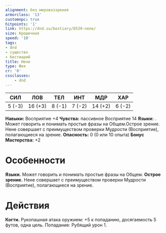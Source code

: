```yaml
---
alignment: без мировоззрения
armorclass: '13'
customnpc: true
hitpoints: '1'
link: https://dnd.su/bestiary/8539-nene/
size: Крошечная
speed: '10'
tags:
- dnd
- существо
- бестиарий
title: Нене
type: Фея
cr: '0'
cssclasses:
    - dnd
---
```



| СИЛ | ЛОВ | ТЕЛ | ИНТ | МДР | ХАР |
|---|---|---|---|---|---|
| 5 (-3) | 16 (+3) | 8 (-1) | 7 (-2) | 14 (+2) | 6 (-2) |
**Навыки:** Восприятие +4
**Чувства:** пассивное Восприятие 14
**Языки:** . Может говорить и понимать простые фразы на Общем.Острое зрение. Нене совершает с преимуществом проверки Мудрости (Восприятие), полагающиеся на зрение.
**Опасность:** 0 (0 или 10 опыта)
**Бонус Мастерства:** +2


# Особенности
**Языки.** Может говорить и понимать простые фразы на Общем.
**Острое зрение.** Нене совершает с преимуществом проверки Мудрости (Восприятие), полагающиеся на зрение.


# Действия
**Когти.** Рукопашная атака оружием: +5 к попаданию, досягаемость 5 футов, одна цель. Попадание: Рубящий урон 1.